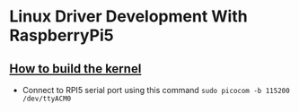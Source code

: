# Linux Driver Development With RaspberryPi5
## [How to build the kernel](labs/ch01/README.md)
* Connect to RPI5 serial port using this command `sudo picocom -b 115200 /dev/ttyACM0`